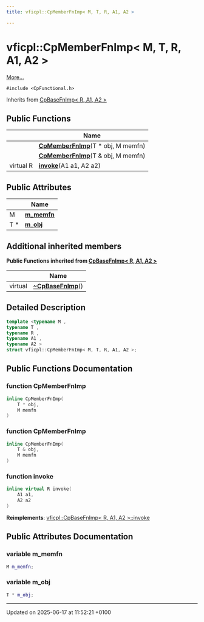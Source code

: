 ```yaml
---
title: vficpl::CpMemberFnImp< M, T, R, A1, A2 >

---
```


# vficpl::CpMemberFnImp< M, T, R, A1, A2 >



 [More...](#detailed-description)


`#include <CpFunctional.h>`

Inherits from [CpBaseFnImp< R, A1, A2 >](structvficpl_1_1_cp_base_fn_imp_3_01_r_00_01_a1_00_01_a2_01_4.md)

## Public Functions

|                | Name           |
| -------------- | -------------- |
| | **[CpMemberFnImp](structvficpl_1_1_cp_member_fn_imp_3_01_m_00_01_t_00_01_r_00_01_a1_00_01_a2_01_4.md#function-cpmemberfnimp)**(T * obj, M memfn) |
| | **[CpMemberFnImp](structvficpl_1_1_cp_member_fn_imp_3_01_m_00_01_t_00_01_r_00_01_a1_00_01_a2_01_4.md#function-cpmemberfnimp)**(T & obj, M memfn) |
| virtual R | **[invoke](structvficpl_1_1_cp_member_fn_imp_3_01_m_00_01_t_00_01_r_00_01_a1_00_01_a2_01_4.md#function-invoke)**(A1 a1, A2 a2) |

## Public Attributes

|                | Name           |
| -------------- | -------------- |
| M | **[m_memfn](structvficpl_1_1_cp_member_fn_imp_3_01_m_00_01_t_00_01_r_00_01_a1_00_01_a2_01_4.md#variable-m-memfn)**  |
| T * | **[m_obj](structvficpl_1_1_cp_member_fn_imp_3_01_m_00_01_t_00_01_r_00_01_a1_00_01_a2_01_4.md#variable-m-obj)**  |

## Additional inherited members

**Public Functions inherited from [CpBaseFnImp< R, A1, A2 >](structvficpl_1_1_cp_base_fn_imp_3_01_r_00_01_a1_00_01_a2_01_4.md)**

|                | Name           |
| -------------- | -------------- |
| virtual | **[~CpBaseFnImp](structvficpl_1_1_cp_base_fn_imp_3_01_r_00_01_a1_00_01_a2_01_4.md#function-~cpbasefnimp)**() |


## Detailed Description

```cpp
template <typename M ,
typename T ,
typename R ,
typename A1 ,
typename A2 >
struct vficpl::CpMemberFnImp< M, T, R, A1, A2 >;
```

## Public Functions Documentation

### function CpMemberFnImp

```cpp
inline CpMemberFnImp(
    T * obj,
    M memfn
)
```


### function CpMemberFnImp

```cpp
inline CpMemberFnImp(
    T & obj,
    M memfn
)
```


### function invoke

```cpp
inline virtual R invoke(
    A1 a1,
    A2 a2
)
```


**Reimplements**: [vficpl::CpBaseFnImp< R, A1, A2 >::invoke](structvficpl_1_1_cp_base_fn_imp_3_01_r_00_01_a1_00_01_a2_01_4.md#function-invoke)


## Public Attributes Documentation

### variable m_memfn

```cpp
M m_memfn;
```


### variable m_obj

```cpp
T * m_obj;
```


-------------------------------

Updated on 2025-06-17 at 11:52:21 +0100